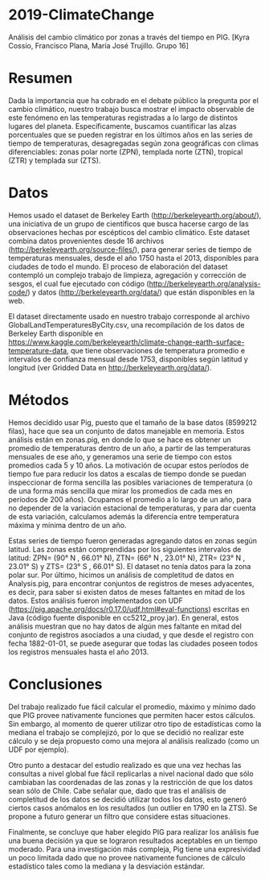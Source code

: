 # 2019-ClimateChange
Análisis del cambio climático por zonas a través del tiempo en PIG. [Kyra Cossio, Francisco Plana, María José Trujillo. Grupo 16]

# Resumen
Dada la importancia que ha cobrado en el debate público la pregunta por el cambio climático, nuestro trabajo busca mostrar el impacto observable de este fenómeno en las temperaturas registradas a lo largo de distintos lugares del planeta. Específicamente, buscamos cuantificar las alzas porcentuales que se pueden registrar en los últimos años en las series de tiempo de temperaturas, desagregadas según zona geográficas con climas diferenciables: zonas polar norte (ZPN), templada norte (ZTN), tropical (ZTR) y templada sur (ZTS). 

# Datos
Hemos usado el dataset de Berkeley Earth (http://berkeleyearth.org/about/), una iniciativa de un grupo de científicos que busca hacerse cargo de las observaciones hechas por escépticos del cambio climático. Este dataset combina datos provenientes desde 16 archivos (http://berkeleyearth.org/source-files/), para generar series de tiempo de temperaturas mensuales, desde el año 1750 hasta el 2013, disponibles para ciudades de todo el mundo. El proceso de elaboración del dataset contempló un complejo trabajo de limpieza, agregación y corrección de sesgos, el cual fue ejecutado con código (http://berkeleyearth.org/analysis-code/) y datos (http://berkeleyearth.org/data/) que están disponibles en la web.

El dataset directamente usado en nuestro trabajo corresponde al archivo GlobalLandTemperaturesByCity.csv, una recompilación de los datos de Berkeley Earth disponible en https://www.kaggle.com/berkeleyearth/climate-change-earth-surface-temperature-data, que tiene observaciones de temperatura promedio e intervalos de confianza mensual desde 1753, disponibles según latitud y longitud (ver Gridded Data en http://berkeleyearth.org/data/).

# Métodos
Hemos decidido usar Pig, puesto que el tamaño de la base datos (8599212 filas), hace que sea un conjunto de datos manejable en memoria. Estos análisis están en zonas.pig, en donde lo que se hace es obtener un promedio de temperaturas dentro de un año, a partir de las temperaturas mensuales de ese año, y generamos una serie de tiempo con estos promedios cada 5 y 10 años. La motivación de ocupar estos períodos de tiempo fue para reducir los datos a escalas de tiempo donde se puedan inspeccionar de forma sencilla las posibles variaciones de temperatura (o de una forma más sencilla que mirar los promedios de cada mes en períodos de 200 años). Ocupamos el promedio a lo largo de un año, para no depender de la variación estacional de temperaturas, y para dar cuenta de esta variación, calculamos además la diferencia entre temperatura máxima y mínima dentro de un año. 

Estas series de tiempo fueron generadas agregando datos en zonas según latitud. Las zonas están comprendidas por los siguientes intervalos de latitud: ZPN= (90° N , 66.01° N), ZTN= (66° N , 23.01° N), ZTR= (23° N , 23.01° S) y ZTS= (23° S , 66.01° S). El dataset no tenía datos para la zona polar sur. Por último, hicimos un análisis de completitud de datos en Analysis.pig, para encontrar conjuntos de registros de meses adyacentes, es decir, para saber si existen datos de meses faltantes en mitad de los datos. Estos análisis fueron implementados con UDF (https://pig.apache.org/docs/r0.17.0/udf.html#eval-functions) escritas en Java (código fuente disponible en cc5212_proy.jar). En general, estos análisis muestran que no hay datos de algún mes faltante en mitad del conjunto de registros asociados a una ciudad, y que desde el registro con fecha 1882-01-01, se puede asegurar que todas las ciudades poseen todos los registros mensuales hasta el año 2013.  

# Conclusiones
Del trabajo realizado fue fácil calcular el promedio, máximo y mínimo dado que PIG provee nativamente funciones que permiten hacer estos cálculos. Sin embargo, al momento de querer utilizar otro tipo de estadísticas como la mediana el trabajo se complejizó, por lo que se decidió no realizar este cálculo y se deja propuesto como una mejora al análisis realizado (como un UDF por ejemplo).

Otro punto a destacar del estudio realizado es que una vez hechas las consultas a nivel global fue fácil replicarlas a nivel nacional dado que sólo cambiaban las coordenadas de las zonas y la restricción de que los datos sean sólo de Chile. Cabe señalar que, dado que tras el análisis de completitud de los datos se decidió utilizar todos los datos, esto generó ciertos casos anómalos en los resultados (un outlier en 1790 en la ZTS). Se propone a futuro generar un filtro que considere estas situaciones.

Finalmente, se concluye que haber elegido PIG para realizar los análisis fue una buena decisión ya que se lograron resultados aceptables en un tiempo moderado. Para una investigación más compleja, Pig tiene una expresividad un poco limitada dado que no provee nativamente funciones de cálculo estadístico tales como la mediana y la desviación estándar.
